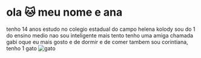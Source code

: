 # ola 🐱 meu nome e ana
tenho 14 anos
estudo no colegio estadual do campo helena kolody
sou do 1 do ensino medio 
nao sou inteligente mais tento
tenho uma amiga chamada gabi
oque eu mais gosto e de dormir e de comer tambem
sou corintiana, tenho 1 gato
![gato](https://c.tenor.com/ySXsOz0MUA4AAAAd/tenor.gif)

